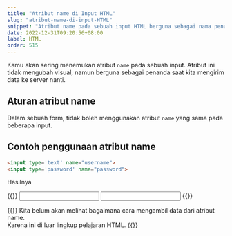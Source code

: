```yaml
---
title: "Atribut name di Input HTML"
slug: "atribut-name-di-input-HTML"
snippet: "Atribut name pada sebuah input HTML berguna sebagai nama penanda pada saat kita mengirim data ke server."
date: 2022-12-31T09:20:56+08:00
label: HTML
order: 515
---
```


Kamu akan sering menemukan atribut `name` pada sebuah input. Atribut ini tidak mengubah visual, namun berguna sebagai penanda saat kita mengirim data ke server nanti.

## Aturan atribut name
Dalam sebuah form, tidak boleh menggunakan atribut `name` yang sama pada beberapa input.

## Contoh penggunaan atribut name

```html
<input type='text' name="username">
<input type='password' name="password">
```
Hasilnya

{{<rawhtml>}}
<input type='text' name="username">
<input type='password' name="password">
{{</rawhtml>}}


{{<alert class="info">}}
Kita belum akan melihat bagaimana cara mengambil data dari atribut name. <br> Karena ini di luar lingkup pelajaran HTML.
{{</alert>}}